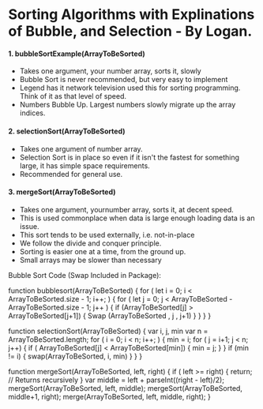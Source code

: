# Sorting Algorithms with Explinations of Bubble, and Selection - By Logan.

#### 1. bubbleSortExample(ArrayToBeSorted)
- Takes one argument, your number array, sorts it, slowly
- Bubble Sort is never recommended, but very easy to implement
- Legend has it network television used this for sorting programming. Think of it as that level of speed.
- Numbers Bubble Up. Largest numbers slowly migrate up the array indices.

#### 2. selectionSort(ArrayToBeSorted)
- Takes one argument of number array.
- Selection Sort is in place so even if it isn't the fastest for something large, it has simple space requirements.
- Recommended for general use.

#### 3. mergeSort(ArrayToBeSorted)
- Takes one argument, yournumber array, sorts it, at decent speed.
- This is used commonplace when data is large enough loading data is an issue.
- This sort tends to be used externally, i.e. not-in-place
- We follow the divide and conquer principle.
- Sorting is easier one at a time, from the ground up.
- Small arrays may be slower than necessary

Bubble Sort Code (Swap Included in Package):

function bubblesort(ArrayToBeSorted) {
 for ( let i = 0; i < ArrayToBeSorted.size - 1; i++; )
 {
     for ( let j = 0; j < ArrayToBeSorted - ArrayToBeSorted.size - 1; j++ )
     {
         if (ArrayToBeSorted[j] > ArrayToBeSorted[j+1]) 
         {
             Swap (ArrayToBeSorted , j , j+1) 
         }
     }
 }
}


function selectionSort(ArrayToBeSorted) {
 var i, j, min 
 var n = ArrayToBeSorted.length;
 for ( i = 0; i < n; i++; ) {
    min = i; 
    for ( j = i+1; j < n; j++) {
        if ( ArrayToBeSorted[j] < ArrayToBeSorted[min]) {
            min = j;
        }
    }
    if (min != i) {
        swap(ArrayToBeSorted, i, min)
    }
 }
}

function mergeSort(ArrayToBeSorted, left, right) { 
     if ( left >= right) { 
         return; // Returns recursively 
     } 
     var middle = left + parseInt((right - left)/2); 
     mergeSort(ArrayToBeSorted, left, middle); 
     mergeSort(ArrayToBeSorted, middle+1, right); 
     merge(ArrayToBeSorted, left, middle, right); 
} 
```